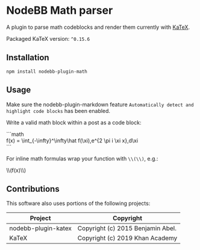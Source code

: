 # NodeBB Math parser

A plugin to parse math codeblocks and render them currently with [KaTeX](https://github.com/KaTeX/KaTeX).

Packaged KaTeX version: `^0.15.6`

## Installation 

`npm install nodebb-plugin-math`

## Usage

Make sure the nodebb-plugin-markdown feature `Automatically detect and highlight code blocks` has been enabled.

Write a valid math block within a post as a code block:

\`\`\`math  
f(x) = \int_{-\infty}^\infty\hat f(\xi)\,e^{2 \pi i \xi x}\,d\xi  
\`\`\`

For inline math formulas wrap your function with `\\(\\)`, e.g.:

\\\\(f(x)\\\\)

## Contributions

This software also uses portions of the following projects:

| Project             | Copyright                          |
| ------------------- | ---------------------------------- |
| nodebb-plugin-katex | Copyright (c) 2015 Benjamin Abel.  |
| KaTeX               | Copyright (c) 2019 Khan Academy    |